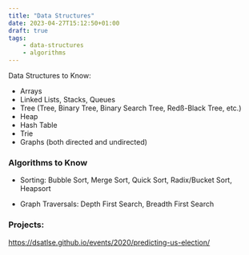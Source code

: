 ```yaml
---
title: "Data Structures"
date: 2023-04-27T15:12:50+01:00
draft: true
tags:
    - data-structures
    - algorithms
---
```


Data Structures to Know:
* Arrays
* Linked Lists, Stacks, Queues
* Tree (Tree, Binary Tree, Binary Search Tree, Redß-Black Tree, etc.)
* Heap
* Hash Table
* Trie
* Graphs (both directed and undirected)

### Algorithms to Know
* Sorting: Bubble Sort, Merge Sort, Quick Sort, Radix/Bucket Sort, Heapsort

* Graph Traversals: Depth First Search, Breadth First Search

### Projects: 
https://dsatlse.github.io/events/2020/predicting-us-election/